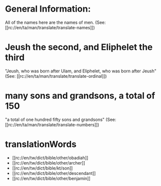 # General Information:

All of the names here are the names of men. (See: [[rc://en/ta/man/translate/translate-names]])

# Jeush the second, and Eliphelet the third

"Jeush, who was born after Ulam, and Eliphelet, who was born after Jeush" (See: [[rc://en/ta/man/translate/translate-ordinal]])

# many sons and grandsons, a total of 150

"a total of one hundred fifty sons and grandsons" (See: [[rc://en/ta/man/translate/translate-numbers]])

# translationWords

* [[rc://en/tw/dict/bible/other/obadiah]]
* [[rc://en/tw/dict/bible/other/archer]]
* [[rc://en/tw/dict/bible/kt/son]]
* [[rc://en/tw/dict/bible/other/descendant]]
* [[rc://en/tw/dict/bible/other/benjamin]]